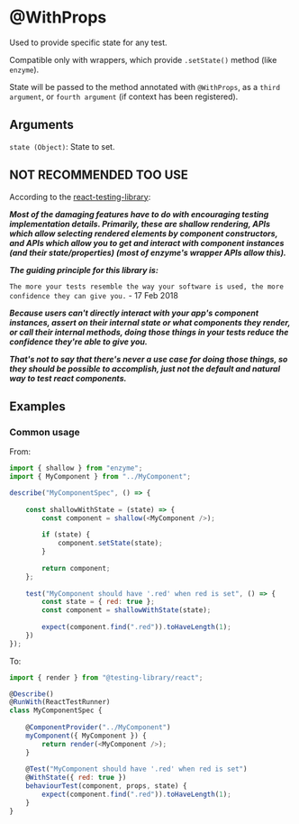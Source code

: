 # @WithProps

Used to provide specific state for any test.

Compatible only with wrappers, which provide `.setState()` method (like `enzyme`).

State will be passed to the method annotated with `@WithProps`, as a `third argument`, or `fourth argument` (if context has been registered).

## Arguments

`state (Object)`: State to set.

## NOT RECOMMENDED TOO USE

According to the [react-testing-library](https://testing-library.com/docs/react-testing-library/faq):

_**Most of the damaging features have to do with encouraging testing implementation details. Primarily, these are shallow rendering, APIs which allow selecting rendered elements by component constructors, and APIs which allow you to get and interact with component instances (and their state/properties) (most of enzyme's wrapper APIs allow this).**_

_**The guiding principle for this library is:**_

`The more your tests resemble the way your software is used, the more confidence they can give you.` - 17 Feb 2018

_**Because users can't directly interact with your app's component instances, assert on their internal state or what components they render, or call their internal methods, doing those things in your tests reduce the confidence they're able to give you.**_

_**That's not to say that there's never a use case for doing those things, so they should be possible to accomplish, just not the default and natural way to test react components.**_

## Examples

### Common usage

From:

```javascript
import { shallow } from "enzyme";
import { MyComponent } from "../MyComponent";

describe("MyComponentSpec", () => {
    
    const shallowWithState = (state) => {
        const component = shallow(<MyComponent />);
        
        if (state) {
            component.setState(state);
        }
        
        return component;
    };
    
    test("MyComponent should have '.red' when red is set", () => {
        const state = { red: true };
        const component = shallowWithState(state);
        
        expect(component.find(".red")).toHaveLength(1);
    })
});
```

To:

```javascript
import { render } from "@testing-library/react";

@Describe()
@RunWith(ReactTestRunner)
class MyComponentSpec {
    
    @ComponentProvider("../MyComponent")
    myComponent({ MyComponent }) {
        return render(<MyComponent />);
    }
    
    @Test("MyComponent should have '.red' when red is set")
    @WithState({ red: true })
    behaviourTest(component, props, state) {
        expect(component.find(".red")).toHaveLength(1);
    }
}
```
